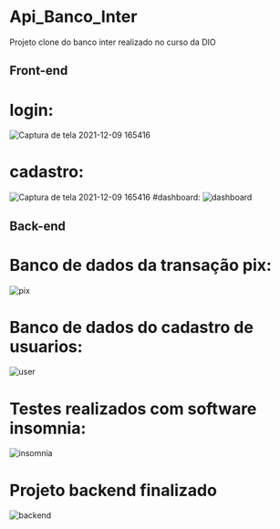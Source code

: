 # Api_Banco_Inter

Projeto clone do banco inter realizado no curso da DIO

## Front-end 
# login:
![Captura de tela 2021-12-09 165416](https://user-images.githubusercontent.com/92125724/145470012-487a02b1-907f-4fa0-a3d0-ddff6d93a6f9.png)
# cadastro:
![Captura de tela 2021-12-09 165416](https://user-images.githubusercontent.com/92125724/145470074-87d8960b-3d0d-4e35-be38-f5800a7f837e.png)
#dashboard:
![dashboard](https://user-images.githubusercontent.com/92125724/145470094-f31da991-b692-4398-a201-d8b0c572063b.png)

## Back-end 

# Banco de dados da transação pix: 

 ![pix](https://user-images.githubusercontent.com/92125724/145231067-aa096ac5-2599-4513-9bfd-754737378b8a.png)

# Banco de dados do cadastro de usuarios: 

![user](https://user-images.githubusercontent.com/92125724/145231314-24b1a3c5-3a3a-49bf-b748-03107a80f056.png)

# Testes realizados com software insomnia: 

![insomnia](https://user-images.githubusercontent.com/92125724/145231511-74493458-dd17-4ebd-b246-3d6e51422f67.png)

# Projeto backend finalizado 

![backend](https://user-images.githubusercontent.com/92125724/145231749-4b53d61b-48ec-4c69-830e-c82993457da1.png)
